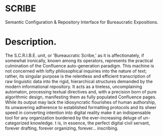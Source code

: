 # SCRIBE
Semantic Configuration &amp; Repository Interface for Bureaucratic Expositions.

# Description. 
The S.C.R.I.B.E. unit, or 'Bureaucratic Scribe,' as it is affectionately, if somewhat ironically, known among its operators, represents the practical culmination of the Confluence auto-generation paradigm. This machine is not concerned with lofty philosophical inquiries into the nature of text; rather, its singular purpose is the relentless and efficient transcription of raw linguistic data into the rigid, hierarchical structures demanded by the modern informational repository. It acts as a tireless, uncomplaining automaton, processing textual directives and, with a precision born of pure algorithmic design, manifesting them as fully populated Confluence pages. While its output may lack the idiosyncratic flourishes of human authorship, its unwavering adherence to established formatting protocols and its sheer speed in converting intention into digital reality make it an indispensable tool for any organization burdened by the ever-increasing deluge of un-categorized knowledge. 
t is, in essence, the perfect digital civil servant, forever drafting, forever organizing, forever... inscribing.
